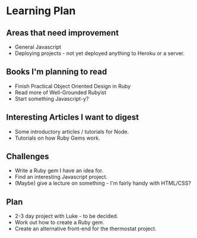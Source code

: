 Learning Plan
=============

Areas that need improvement
----------

* General Javascript
* Deploying projects - not yet deployed anything to Heroku or a server.

Books I'm planning to read
----------

* Finish Practical Object Oriented Design in Ruby
* Read more of Well-Grounded Rubyist
* Start something Javascript-y?

Interesting Articles I want to digest
----------

* Some introductory articles / tutorials for Node.
* Tutorials on how Ruby Gems work.

Challenges
----------

* Write a Ruby gem I have an idea for.
* Find an interesting Javascript project.
* (Maybe) give a lecture on something - I'm fairly handy with HTML/CSS?

Plan
-------

* 2-3 day project with Luke - to be decided.
* Work out how to create a Ruby gem.
* Create an alternative front-end for the thermostat project.

